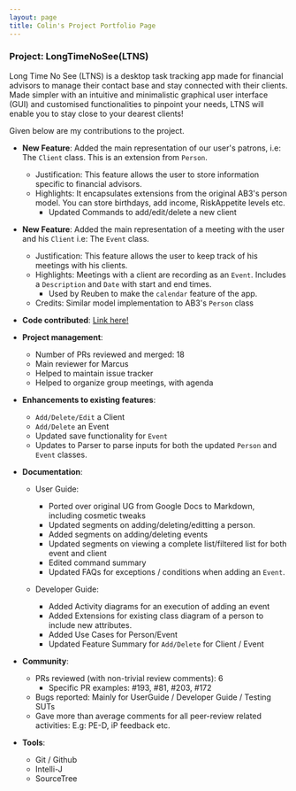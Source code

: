 ```yaml
---
layout: page
title: Colin's Project Portfolio Page
---
```


### Project: LongTimeNoSee(LTNS)

Long Time No See (LTNS) is a desktop task tracking app made for financial advisors to manage their contact base and stay connected with their clients. Made simpler with an intuitive and minimalistic graphical user interface (GUI) and customised functionalities to pinpoint your needs, LTNS will enable you to stay close to your dearest clients!

Given below are my contributions to the project.

* **New Feature**: Added the main representation of our user's patrons, i.e: The `Client` class. This is an extension from `Person`.
  * Justification: This feature allows the user to store information specific to financial advisors.
  * Highlights:  It encapsulates extensions from the original AB3's person model. You can store birthdays, add income, RiskAppetite levels etc.
      * Updated Commands to add/edit/delete a new client


* **New Feature**: Added the main representation of a meeting with the user and his `Client` i.e: The `Event` class.
  * Justification: This feature allows the user to keep track of his meetings with his clients.
  * Highlights: Meetings with a client are recording as an `Event`. Includes a `Description` and `Date` with start and end times.
    * Used by Reuben to make the `calendar` feature of the app.
  * Credits: Similar model implementation to AB3's `Person` class

* **Code contributed**: [Link here!](https://nus-cs2103-ay2223s1.github.io/tp-dashboard/?search=cowlinn&breakdown=true&sort=groupTitle&sortWithin=title&since=2022-09-16&timeframe=commit&mergegroup=&groupSelect=groupByRepos&checkedFileTypes=docs~functional-code~test-code~other)

<div style="page-break-after: always;"></div>

* **Project management**:
  * Number of PRs reviewed and merged: 18
  * Main reviewer for Marcus
  * Helped to maintain issue tracker
  * Helped to organize group meetings, with agenda

* **Enhancements to existing features**:
  * `Add/Delete/Edit` a Client
  * `Add/Delete` an Event
  * Updated save functionality for `Event` 
  * Updates to Parser to parse inputs for both the updated `Person` and `Event` classes.

* **Documentation**:
  * User Guide:
    * Ported over original UG from Google Docs to Markdown, including cosmetic tweaks
    * Updated segments on adding/deleting/editting a person.
    * Added segments on adding/deleting events
    * Updated segments on viewing a complete list/filtered list for both event and client
    * Edited command summary
    * Updated FAQs for exceptions / conditions when adding an `Event`.
    
  * Developer Guide:
    * Added Activity diagrams for an execution of adding an event 
    * Added Extensions for existing class diagram of a person to include new attributes.
    * Added Use Cases for Person/Event
    * Updated Feature Summary for `Add/Delete` for Client / Event

* **Community**:
  * PRs reviewed (with non-trivial review comments): 6
    * Specific PR examples: #193, #81, #203, #172
  * Bugs reported: Mainly for UserGuide / Developer Guide / Testing SUTs
  * Gave more than average comments for all peer-review related activities: E.g: PE-D, iP feedback etc.

* **Tools**:
  * Git / Github
  * Intelli-J
  * SourceTree


